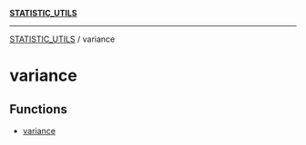 [**STATISTIC_UTILS**](../README.md)

***

[STATISTIC_UTILS](../README.md) / variance

# variance

## Functions

- [variance](functions/variance.md)
